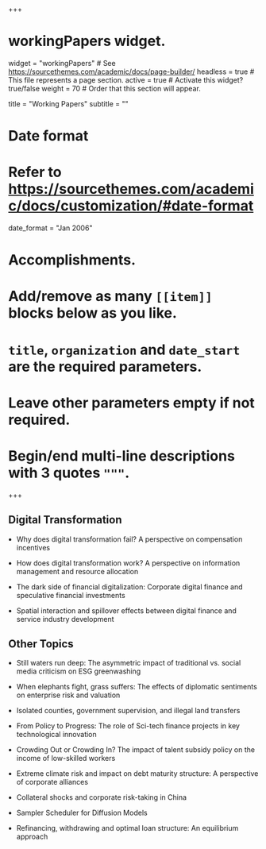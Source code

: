 +++
# workingPapers widget.
widget = "workingPapers"  # See https://sourcethemes.com/academic/docs/page-builder/
headless = true  # This file represents a page section.
active = true  # Activate this widget? true/false
weight = 70  # Order that this section will appear.

title = "Working Papers"
subtitle = ""

# Date format
#   Refer to https://sourcethemes.com/academic/docs/customization/#date-format
date_format = "Jan 2006"

# Accomplishments.
#   Add/remove as many `[[item]]` blocks below as you like.
#   `title`, `organization` and `date_start` are the required parameters.
#   Leave other parameters empty if not required.
#   Begin/end multi-line descriptions with 3 quotes `"""`.

+++

<h2>Digital Transformation</h2>
<ul style="padding-left: 1.2em;">
  <li><p style="margin-bottom: 1em;">Why does digital transformation fail? A perspective on compensation incentives</p></li>

  <li><p style="margin-bottom: 1em;">How does digital transformation work? A perspective on information management and resource allocation</p></li>

  <li><p style="margin-bottom: 1em;">The dark side of financial digitalization: Corporate digital finance and speculative financial investments</p></li>

  <li><p style="margin-bottom: 1em;">Spatial interaction and spillover effects between digital finance and service industry development</p></li>
</ul>

<h2>Other Topics</h2>
<ul style="padding-left: 1.2em;">
  <li><p style="margin-bottom: 1em;">Still waters run deep: The asymmetric impact of traditional vs. social media criticism on ESG greenwashing</p></li>
  
  <li><p style="margin-bottom: 1em;">When elephants fight, grass suffers: The effects of diplomatic sentiments on enterprise risk and valuation</p></li>

  <li><p style="margin-bottom: 1em;">Isolated counties, government supervision, and illegal land transfers</p></li>

  <li><p style="margin-bottom: 1em;">From Policy to Progress: The role of Sci-tech finance projects in key technological innovation</p></li>

  <li><p style="margin-bottom: 1em;">Crowding Out or Crowding In? The impact of talent subsidy policy on the income of low-skilled workers</p></li>

  <li><p style="margin-bottom: 1em;">Extreme climate risk and impact on debt maturity structure: A perspective of corporate alliances</p></li>
  
  <li><p style="margin-bottom: 1em;">Collateral shocks and corporate risk-taking in China</p></li>

  <li><p style="margin-bottom: 1em;">Sampler Scheduler for Diffusion Models</p></li>
  
  <li><p style="margin-bottom: 1em;">Refinancing, withdrawing and optimal loan structure: An equilibrium approach</p></li>
</ul>

